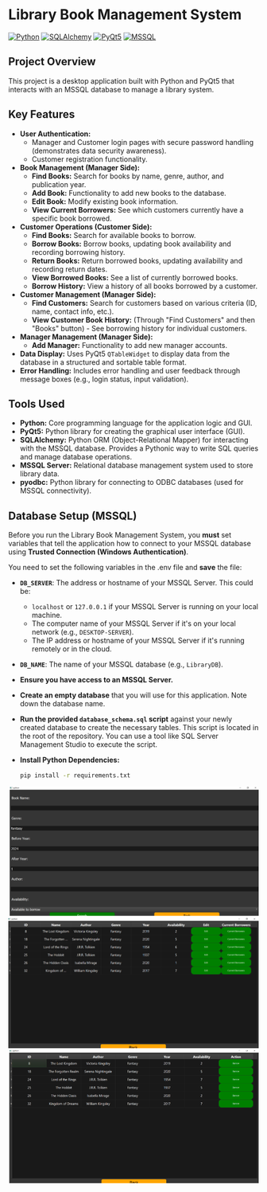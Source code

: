 # Library Book Management System

[![Python](https://img.shields.io/badge/Python-3.7+-blue.svg?logo=python&logoColor=white)](https://www.python.org/)
[![SQLAlchemy](https://img.shields.io/badge/SQLAlchemy-1.4+-orange.svg?logo=sqlalchemy&logoColor=white)](https://www.sqlalchemy.org/)
[![PyQt5](https://img.shields.io/badge/PyQt5-5.15+-brightgreen.svg?logo=python&logoColor=white)](https://www.riverbankcomputing.com/software/pyqt/)
[![MSSQL](https://img.shields.io/badge/MSSQL-Server-red.svg?logo=microsoftsqlserver&logoColor=white)](https://www.microsoft.com/en-us/sql-server/)

## Project Overview

This project is a desktop application built with Python and PyQt5 that interacts with an MSSQL database to manage a library system.


## Key Features

* **User Authentication:**
    * Manager and Customer login pages with secure password handling (demonstrates data security awareness).
    * Customer registration functionality.
* **Book Management (Manager Side):**
    * **Find Books:** Search for books by name, genre, author, and publication year.
    * **Add Book:**  Functionality to add new books to the database.
    * **Edit Book:**  Modify existing book information.
    * **View Current Borrowers:**  See which customers currently have a specific book borrowed.
* **Customer Operations (Customer Side):**
    * **Find Books:** Search for available books to borrow.
    * **Borrow Books:**  Borrow books, updating book availability and recording borrowing history.
    * **Return Books:**  Return borrowed books, updating availability and recording return dates.
    * **View Borrowed Books:** See a list of currently borrowed books.
    * **Borrow History:**  View a history of all books borrowed by a customer.
* **Customer Management (Manager Side):**
    * **Find Customers:** Search for customers based on various criteria (ID, name, contact info, etc.).
    * **View Customer Book History:** (Through "Find Customers" and then "Books" button) - See borrowing history for individual customers.
* **Manager Management (Manager Side):**
    * **Add Manager:** Functionality to add new manager accounts.
* **Data Display:**  Uses PyQt5 `QTableWidget` to display data from the database in a structured and sortable table format.
* **Error Handling:**  Includes error handling and user feedback through message boxes (e.g., login status, input validation).


## Tools Used

* **Python:** Core programming language for the application logic and GUI.
* **PyQt5:**  Python library for creating the graphical user interface (GUI).
* **SQLAlchemy:** Python ORM (Object-Relational Mapper) for interacting with the MSSQL database. Provides a Pythonic way to write SQL queries and manage database operations.
* **MSSQL Server:** Relational database management system used to store library data.
* **pyodbc:** Python library for connecting to ODBC databases (used for MSSQL connectivity).


## Database Setup (MSSQL)

Before you run the Library Book Management System, you **must** set variables that tell the application how to connect to your MSSQL database using **Trusted Connection (Windows Authentication)**.

You need to set the following variables in the .env file and **save** the file:


*   **`DB_SERVER`**: The address or hostname of your MSSQL Server. This could be:
    *   `localhost` or `127.0.0.1` if your MSSQL Server is running on your local machine.
    *   The computer name of your MSSQL Server if it's on your local network (e.g., `DESKTOP-SERVER`).
    *   The IP address or hostname of your MSSQL Server if it's running remotely or in the cloud.
*   **`DB_NAME`**: The name of your MSSQL database (e.g., `LibraryDB`).

* **Ensure you have access to an MSSQL Server.**
* **Create an empty database** that you will use for this application. Note down the database name.
* **Run the provided `database_schema.sql` script** against your newly created database to create the necessary tables. This script is located in the root of the repository. You can use a tool like SQL Server Management Studio to execute the script.
* **Install Python Dependencies:**
    ```bash
    pip install -r requirements.txt
    ```

![](images/a.png)
![](images/b.png)
![](images/c.png)
